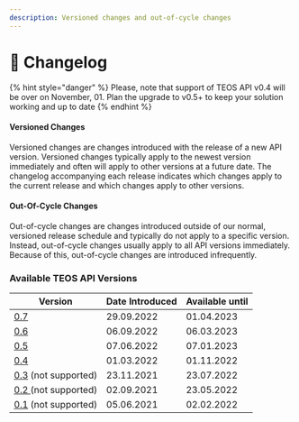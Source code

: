 ```yaml
---
description: Versioned changes and out-of-cycle changes
---
```


# 📒 Changelog

{% hint style="danger" %}
Please, note that support of TEOS API v0.4 will be over on November, 01. Plan the upgrade to v0.5+ to keep your solution working and up to date
{% endhint %}

#### Versioned Changes

Versioned changes are changes introduced with the release of a new API version. Versioned changes typically apply to the newest version immediately and often will apply to other versions at a future date. The changelog accompanying each release indicates which changes apply to the current release and which changes apply to other versions.

#### Out-Of-Cycle Changes

Out-of-cycle changes are changes introduced outside of our normal, versioned release schedule and typically do not apply to a specific version. Instead, out-of-cycle changes usually apply to all API versions immediately. Because of this, out-of-cycle changes are introduced infrequently.

### Available TEOS API Versions <a href="#available-graph-api-versions" id="available-graph-api-versions"></a>

| Version                             | Date Introduced | Available until |
| ----------------------------------- | --------------- | --------------- |
| [0.7](v0.7.md)                      | 29.09.2022      | 01.04.2023      |
| [0.6](v0.6.md)                      | 06.09.2022      | 06.03.2023      |
| [0.5](v0.5.md)                      | 07.06.2022      | 07.01.2023      |
| [0.4](v0.3.md)                      | 01.03.2022      | 01.11.2022      |
| [0.3](v0.3.md) (not supported)      | 23.11.2021      | 23.07.2022      |
| [0.2 ](v0.3.md)(not supported)      | 02.09.2021      | 23.05.2022      |
| [0.1](v0.3.md#v0.1) (not supported) | 05.06.2021      | 02.02.2022      |
